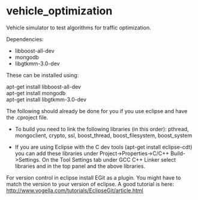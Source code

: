 vehicle_optimization
====================

Vehicle simulator to test algorithms for traffic optimization.


Dependencies:

  * libboost-all-dev
  * mongodb
  * libgtkmm-3.0-dev

These can be installed using:

  apt-get install libboost-all-dev<br/>
  apt-get install mongodb<br/>
  apt-get install libgtkmm-3.0-dev

The following should already be done for you if you use eclipse and have the .cproject file. 

 * To build you need to link the following libraries (in this order):
pthread, mongoclient, crypto, ssl, boost_thread, boost_filesystem, boost_system

 * If you are using Eclipse with the C dev tools (apt-get install eclipse-cdt) you can add these libraries under Project->Properties->C/C++ Build->Settings. On the Tool Settings tab under GCC C++ Linker select libraries and in the top panel and the above libraries.


For version control in eclipse install EGit as a plugin. You might have to match the version to your version of eclipse. A good tutorial is here: http://www.vogella.com/tutorials/EclipseGit/article.html
